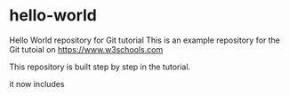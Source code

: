 # hello-world
Hello World repository for Git tutorial
This is an example repository for the Git tutoial on https://www.w3schools.com

This repository is built step by step in the tutorial.

it now includes 
